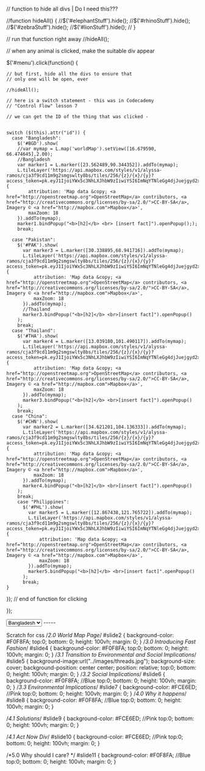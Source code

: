 // function to hide all divs | Do I need this???


  //function hideAll() {
    //$('#elephantStuff').hide();
    //$('#rhinoStuff').hide();
    //$('#zebraStuff').hide();
    //$('#lionStuff').hide();
//  }

  // run that function right away
  //hideAll();


  // when any animal is clicked, make the suitable div appear



  $('#menu').click(function() {

    // but first, hide all the divs to ensure that
    // only one will be open, ever

    //hideAll();

    // here is a switch statement - this was in Codecademy
    // "Control Flow" lesson 7

    // we can get the ID of the thing that was clicked -


    switch ($(this).attr("id")) {
      case "Bangladesh":
        $('#BGD').show(
        //var mymap = L.map('worldMap').setView([16.679590, 66.474645],2.00);
        //Bangladesh
        var marker1 = L.marker([23.562489,90.344352]).addTo(mymap);
        L.tileLayer('https://api.mapbox.com/styles/v1/alyssa-ramos/cja3f9cd11m9g2smgswlty8bs/tiles/256/{z}/{x}/{y}?access_token=pk.eyJ1IjoiYWx5c3NhLXJhbW9zIiwiYSI6ImNqYTNleGg4djJuejgyd2xndTV1ZzhmNTUifQ.CkEJwd5T0BA3HPHovs_NTQ', {
            attribution: 'Map data &copy; <a href="http://openstreetmap.org">OpenStreetMap</a> contributors, <a href="http://creativecommons.org/licenses/by-sa/2.0/">CC-BY-SA</a>, Imagery © <a href="http://mapbox.com">Mapbox</a>',
            maxZoom: 18
        }).addTo(mymap);
        marker1.bindPopup("<b>[h2]</b> <br> [insert fact]").openPopup(););
        break;

      case "Pakistan":
        $('#PAK').show(
          var marker3 = L.marker([30.338895,68.941716]).addTo(mymap);
          L.tileLayer('https://api.mapbox.com/styles/v1/alyssa-ramos/cja3f9cd11m9g2smgswlty8bs/tiles/256/{z}/{x}/{y}?access_token=pk.eyJ1IjoiYWx5c3NhLXJhbW9zIiwiYSI6ImNqYTNleGg4djJuejgyd2xndTV1ZzhmNTUifQ.CkEJwd5T0BA3HPHovs_NTQ', {
              attribution: 'Map data &copy; <a href="http://openstreetmap.org">OpenStreetMap</a> contributors, <a href="http://creativecommons.org/licenses/by-sa/2.0/">CC-BY-SA</a>, Imagery © <a href="http://mapbox.com">Mapbox</a>',
              maxZoom: 18
          }).addTo(mymap);
          //Thailand
          marker3.bindPopup("<b>[h2]</b> <br>[insert fact]").openPopup()
        );
        break;
      case "Thailand":
        $('#THA').show(
          var marker4 = L.marker([13.039180,101.490117]).addTo(mymap);
          L.tileLayer('https://api.mapbox.com/styles/v1/alyssa-ramos/cja3f9cd11m9g2smgswlty8bs/tiles/256/{z}/{x}/{y}?access_token=pk.eyJ1IjoiYWx5c3NhLXJhbW9zIiwiYSI6ImNqYTNleGg4djJuejgyd2xndTV1ZzhmNTUifQ.CkEJwd5T0BA3HPHovs_NTQ', {
              attribution: 'Map data &copy; <a href="http://openstreetmap.org">OpenStreetMap</a> contributors, <a href="http://creativecommons.org/licenses/by-sa/2.0/">CC-BY-SA</a>, Imagery © <a href="http://mapbox.com">Mapbox</a>',
              maxZoom: 18
          }).addTo(mymap);
          marker3.bindPopup("<b>[h2]</b> <br>[insert fact]").openPopup()
        );
        break;
      case "China":
        $('#CHN').show(
          var marker2 = L.marker([34.621201,104.136333]).addTo(mymap);
          L.tileLayer('https://api.mapbox.com/styles/v1/alyssa-ramos/cja3f9cd11m9g2smgswlty8bs/tiles/256/{z}/{x}/{y}?access_token=pk.eyJ1IjoiYWx5c3NhLXJhbW9zIiwiYSI6ImNqYTNleGg4djJuejgyd2xndTV1ZzhmNTUifQ.CkEJwd5T0BA3HPHovs_NTQ', {
              attribution: 'Map data &copy; <a href="http://openstreetmap.org">OpenStreetMap</a> contributors, <a href="http://creativecommons.org/licenses/by-sa/2.0/">CC-BY-SA</a>, Imagery © <a href="http://mapbox.com">Mapbox</a>',
              maxZoom: 18
          }).addTo(mymap);
          marker4.bindPopup("<b>[h2]</b> <br>[insert fact]").openPopup()
        );
        break;
        case "Philippines":
          $('#PHL').show(
            var marker5 = L.marker([12.867438,121.765722]).addTo(mymap);
            L.tileLayer('https://api.mapbox.com/styles/v1/alyssa-ramos/cja3f9cd11m9g2smgswlty8bs/tiles/256/{z}/{x}/{y}?access_token=pk.eyJ1IjoiYWx5c3NhLXJhbW9zIiwiYSI6ImNqYTNleGg4djJuejgyd2xndTV1ZzhmNTUifQ.CkEJwd5T0BA3HPHovs_NTQ', {
                attribution: 'Map data &copy; <a href="http://openstreetmap.org">OpenStreetMap</a> contributors, <a href="http://creativecommons.org/licenses/by-sa/2.0/">CC-BY-SA</a>, Imagery © <a href="http://mapbox.com">Mapbox</a>',
                maxZoom: 18
            }).addTo(mymap);
            marker5.bindPopup("<b>[h2]</b> <br>[insert fact]".openPopup()
          );
          break;
    }
  }); // end of function for clicking


});

<select id="menu" name="Asiancountry">
  <option value="Bangladesh" id= "BGD"> Bangladesh </option>
  <option value="Pakistan" id="PAK"> Pakistan </option>
  <option value="Thailand" id="THA"> Thailand </option>
  <option value="China" id="CHN"> China </option>
  <option value="Philippines" id="PHL"> Philippines </option>
</select>
-----

Scratch for css
/*2.0 World Map Page*/
#slide2 {
  background-color: #F0F8FA;
  top:0;
  bottom: 0;
  height: 100vh;
  margin: 0;
}
/*3.0 Introducing Fast Fashion*/
#slide4 {
  background-color: #F0F8FA;
  top:0;
  bottom: 0;
  height: 100vh;
  margin: 0;
}
/*3.1 Transition to Environmental and Social Implications*/
#slide5 {
  background-image:url("../images/threads.jpg");
  background-size: cover;
  background-position: center center;
  position: relative;
  top:0;
  bottom: 0;
  height: 100vh;
  margin: 0;
}
/*3.2 Social Implications*/
#slide6 {
  background-color: #F0F8FA; //Blue
  top:0;
  bottom: 0;
  height: 100vh;
  margin: 0;
}
/*3.3 Environmental Implications*/
#slide7 {
  background-color: #FCE6ED; //Pink
  top:0;
  bottom: 0;
  height: 100vh;
  margin: 0;
}
/*4.0 Why it happens*/
#slide8 {
  background-color: #F0F8FA; //Blue
  top:0;
  bottom: 0;
  height: 100vh;
  margin: 0;
}

/*4.1 Solutions*/
#slide9 {
  background-color: #FCE6ED; //Pink
  top:0;
  bottom: 0;
  height: 100vh;
  margin: 0;
}

/*4.1 Act Now Div*/
#slide10 {
  background-color: #FCE6ED; //Pink
  top:0;
  bottom: 0;
  height: 100vh;
  margin: 0;
}

/*5.0 Why should I care? */
#slide11 {
  background-color: #F0F8FA; //Blue
  top:0;
  bottom: 0;
  height: 100vh;
  margin: 0;
}
